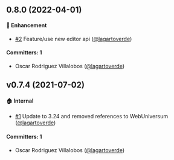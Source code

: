 ## 0.8.0 (2022-04-01)

#### :rocket: Enhancement
* [#2](https://github.com/lblod/ember-rdfa-editor-import-snippet-plugin/pull/2) Feature/use new editor api ([@lagartoverde](https://github.com/lagartoverde))

#### Committers: 1
- Oscar Rodriguez Villalobos ([@lagartoverde](https://github.com/lagartoverde))


## v0.7.4 (2021-07-02)

#### :house: Internal
* [#1](https://github.com/lblod/ember-rdfa-editor-import-snippet-plugin/pull/1) Update to 3.24 and removed references to WebUniversum ([@lagartoverde](https://github.com/lagartoverde))

#### Committers: 1
- Oscar Rodriguez Villalobos ([@lagartoverde](https://github.com/lagartoverde))

